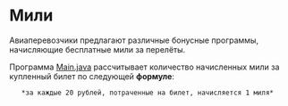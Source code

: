 # Мили

Авиаперевозчики предлагают различные бонусные программы, начисляющие бесплатные мили за перелёты.

Программа [Main.java](https://github.com/alsousha/java3.1/blob/main/Main.java) рассчитывает количество начисленных мили за купленный билет по следующей **формуле**:

       *за каждые 20 рублей, потраченные на билет, начисляется 1 миля*
